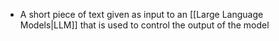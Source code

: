 - A short piece of text given as input to an [[Large Language Models|LLM]] that is used to control the output of the model